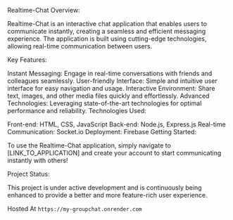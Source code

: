 Realtime-Chat
Overview:

Realtime-Chat is an interactive chat application that enables users to communicate instantly, creating a seamless and efficient messaging experience. The application is built using cutting-edge technologies, allowing real-time communication between users.

Key Features:

Instant Messaging: Engage in real-time conversations with friends and colleagues seamlessly.
User-friendly Interface: Simple and intuitive user interface for easy navigation and usage.
Interactive Environment: Share text, images, and other media files quickly and effortlessly.
Advanced Technologies: Leveraging state-of-the-art technologies for optimal performance and reliability.
Technologies Used:

Front-end: HTML, CSS, JavaScript
Back-end: Node.js, Express.js
Real-time Communication: Socket.io
Deployment: Firebase
Getting Started:

To use the Realtime-Chat application, simply navigate to [LINK_TO_APPLICATION] and create your account to start communicating instantly with others!

Project Status:

This project is under active development and is continuously being enhanced to provide a better and more feature-rich user experience.

Hosted At `https://my-groupchat.onrender.com`
